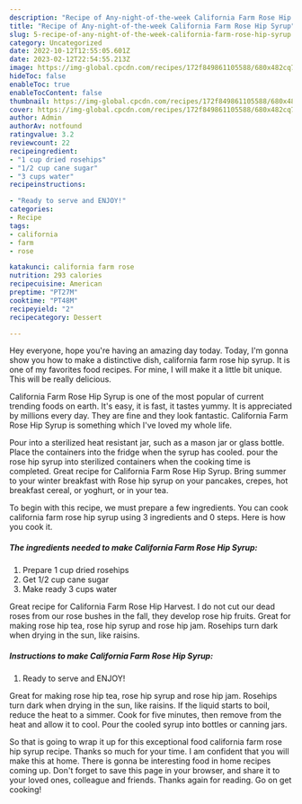 ```yaml
---
description: "Recipe of Any-night-of-the-week California Farm Rose Hip Syrup"
title: "Recipe of Any-night-of-the-week California Farm Rose Hip Syrup"
slug: 5-recipe-of-any-night-of-the-week-california-farm-rose-hip-syrup
category: Uncategorized
date: 2022-10-12T12:55:05.601Z
date: 2023-02-12T22:54:55.213Z
image: https://img-global.cpcdn.com/recipes/172f849861105588/680x482cq70/california-farm-rose-hip-syrup-recipe-main-photo.jpg
hideToc: false
enableToc: true
enableTocContent: false
thumbnail: https://img-global.cpcdn.com/recipes/172f849861105588/680x482cq70/california-farm-rose-hip-syrup-recipe-main-photo.jpg
cover: https://img-global.cpcdn.com/recipes/172f849861105588/680x482cq70/california-farm-rose-hip-syrup-recipe-main-photo.jpg
author: Admin
authorAv: notfound
ratingvalue: 3.2
reviewcount: 22
recipeingredient:
- "1 cup dried rosehips"
- "1/2 cup cane sugar"
- "3 cups water"
recipeinstructions:

- "Ready to serve and ENJOY!"
categories:
- Recipe
tags:
- california
- farm
- rose

katakunci: california farm rose 
nutrition: 293 calories
recipecuisine: American
preptime: "PT27M"
cooktime: "PT48M"
recipeyield: "2"
recipecategory: Dessert

---
```



Hey everyone, hope you're having an amazing day today. Today, I'm gonna show you how to make a distinctive dish, california farm rose hip syrup. It is one of my favorites food recipes. For mine, I will make it a little bit unique. This will be really delicious.

California Farm Rose Hip Syrup is one of the most popular of current trending foods on earth. It's easy, it is fast, it tastes yummy. It is appreciated by millions every day. They are fine and they look fantastic. California Farm Rose Hip Syrup is something which I've loved my whole life.

Pour into a sterilized heat resistant jar, such as a mason jar or glass bottle. Place the containers into the fridge when the syrup has cooled. pour the rose hip syrup into sterilized containers when the cooking time is completed. Great recipe for California Farm Rose Hip Syrup. Bring summer to your winter breakfast with Rose hip syrup on your pancakes, crepes, hot breakfast cereal, or yoghurt, or in your tea.


To begin with this recipe, we must prepare a few ingredients. You can cook california farm rose hip syrup using 3 ingredients and 0 steps. Here is how you cook it.

<!--inarticleads1-->

##### The ingredients needed to make California Farm Rose Hip Syrup:

1. Prepare 1 cup dried rosehips
1. Get 1/2 cup cane sugar
1. Make ready 3 cups water


Great recipe for California Farm Rose Hip Harvest. I do not cut our dead roses from our rose bushes in the fall, they develop rose hip fruits. Great for making rose hip tea, rose hip syrup and rose hip jam. Rosehips turn dark when drying in the sun, like raisins. 

<!--inarticleads2-->

##### Instructions to make California Farm Rose Hip Syrup:


1. Ready to serve and ENJOY!

Great for making rose hip tea, rose hip syrup and rose hip jam. Rosehips turn dark when drying in the sun, like raisins. If the liquid starts to boil, reduce the heat to a simmer. Cook for five minutes, then remove from the heat and allow it to cool. Pour the cooled syrup into bottles or canning jars. 

So that is going to wrap it up for this exceptional food california farm rose hip syrup recipe. Thanks so much for your time. I am confident that you will make this at home. There is gonna be interesting food in home recipes coming up. Don't forget to save this page in your browser, and share it to your loved ones, colleague and friends. Thanks again for reading. Go on get cooking!
